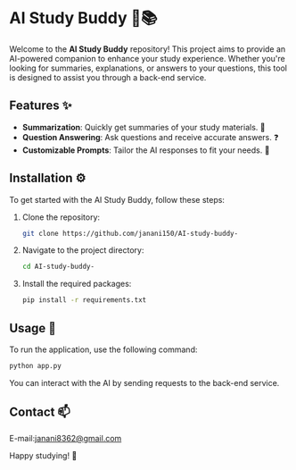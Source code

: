 

# AI Study Buddy 🤖📚

Welcome to the **AI Study Buddy** repository! This project aims to provide an AI-powered companion to enhance your study experience. Whether you're looking for summaries, explanations, or answers to your questions, this tool is designed to assist you through a back-end service.

## Features ✨
- **Summarization**: Quickly get summaries of your study materials. 📝
- **Question Answering**: Ask questions and receive accurate answers. ❓
- **Customizable Prompts**: Tailor the AI responses to fit your needs. 🎨

## Installation ⚙️

To get started with the AI Study Buddy, follow these steps:

1. Clone the repository:
   ```bash
   git clone https://github.com/janani150/AI-study-buddy-
   ```
2. Navigate to the project directory:
   ```bash
   cd AI-study-buddy-
   ```
3. Install the required packages:
   ```bash
   pip install -r requirements.txt
   ```

## Usage 🚀

To run the application, use the following command:
```bash
python app.py
```

You can interact with the AI by sending requests to the back-end service.



## Contact 📫

  E-mail:janani8362@gmail.com

Happy studying! 🎉
